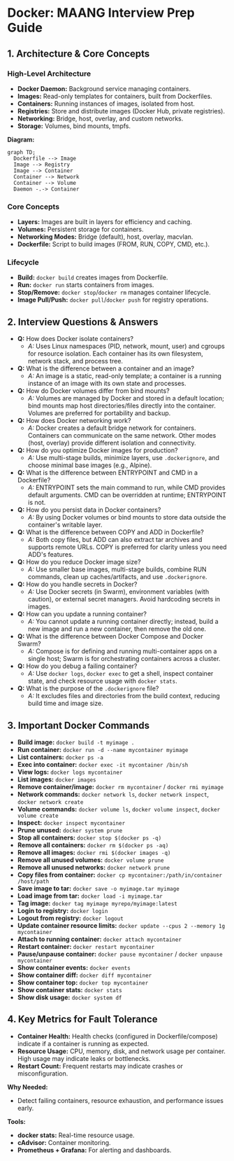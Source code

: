 # Docker: MAANG Interview Prep Guide

## 1. Architecture & Core Concepts

### High-Level Architecture
- **Docker Daemon:** Background service managing containers.
- **Images:** Read-only templates for containers, built from Dockerfiles.
- **Containers:** Running instances of images, isolated from host.
- **Registries:** Store and distribute images (Docker Hub, private registries).
- **Networking:** Bridge, host, overlay, and custom networks.
- **Storage:** Volumes, bind mounts, tmpfs.

**Diagram:**
```mermaid
graph TD;
  Dockerfile --> Image
  Image --> Registry
  Image --> Container
  Container --> Network
  Container --> Volume
  Daemon -.-> Container
```

### Core Concepts
- **Layers:** Images are built in layers for efficiency and caching.
- **Volumes:** Persistent storage for containers.
- **Networking Modes:** Bridge (default), host, overlay, macvlan.
- **Dockerfile:** Script to build images (FROM, RUN, COPY, CMD, etc.).

### Lifecycle
- **Build:** `docker build` creates images from Dockerfile.
- **Run:** `docker run` starts containers from images.
- **Stop/Remove:** `docker stop`/`docker rm` manages container lifecycle.
- **Image Pull/Push:** `docker pull`/`docker push` for registry operations.

## 2. Interview Questions & Answers
- **Q:** How does Docker isolate containers?
  - *A:* Uses Linux namespaces (PID, network, mount, user) and cgroups for resource isolation. Each container has its own filesystem, network stack, and process tree.
- **Q:** What is the difference between a container and an image?
  - *A:* An image is a static, read-only template; a container is a running instance of an image with its own state and processes.
- **Q:** How do Docker volumes differ from bind mounts?
  - *A:* Volumes are managed by Docker and stored in a default location; bind mounts map host directories/files directly into the container. Volumes are preferred for portability and backup.
- **Q:** How does Docker networking work?
  - *A:* Docker creates a default bridge network for containers. Containers can communicate on the same network. Other modes (host, overlay) provide different isolation and connectivity.
- **Q:** How do you optimize Docker images for production?
  - *A:* Use multi-stage builds, minimize layers, use `.dockerignore`, and choose minimal base images (e.g., Alpine).
- **Q:** What is the difference between ENTRYPOINT and CMD in a Dockerfile?
  - *A:* ENTRYPOINT sets the main command to run, while CMD provides default arguments. CMD can be overridden at runtime; ENTRYPOINT is not.
- **Q:** How do you persist data in Docker containers?
  - *A:* By using Docker volumes or bind mounts to store data outside the container's writable layer.
- **Q:** What is the difference between COPY and ADD in Dockerfile?
  - *A:* Both copy files, but ADD can also extract tar archives and supports remote URLs. COPY is preferred for clarity unless you need ADD's features.
- **Q:** How do you reduce Docker image size?
  - *A:* Use smaller base images, multi-stage builds, combine RUN commands, clean up caches/artifacts, and use `.dockerignore`.
- **Q:** How do you handle secrets in Docker?
  - *A:* Use Docker secrets (in Swarm), environment variables (with caution), or external secret managers. Avoid hardcoding secrets in images.
- **Q:** How can you update a running container?
  - *A:* You cannot update a running container directly; instead, build a new image and run a new container, then remove the old one.
- **Q:** What is the difference between Docker Compose and Docker Swarm?
  - *A:* Compose is for defining and running multi-container apps on a single host; Swarm is for orchestrating containers across a cluster.
- **Q:** How do you debug a failing container?
  - *A:* Use `docker logs`, `docker exec` to get a shell, inspect container state, and check resource usage with `docker stats`.
- **Q:** What is the purpose of the `.dockerignore` file?
  - *A:* It excludes files and directories from the build context, reducing build time and image size.

## 3. Important Docker Commands
- **Build image:** `docker build -t myimage .`
- **Run container:** `docker run -d --name mycontainer myimage`
- **List containers:** `docker ps -a`
- **Exec into container:** `docker exec -it mycontainer /bin/sh`
- **View logs:** `docker logs mycontainer`
- **List images:** `docker images`
- **Remove container/image:** `docker rm mycontainer` / `docker rmi myimage`
- **Network commands:** `docker network ls`, `docker network inspect`, `docker network create`
- **Volume commands:** `docker volume ls`, `docker volume inspect`, `docker volume create`
- **Inspect:** `docker inspect mycontainer`
- **Prune unused:** `docker system prune`
- **Stop all containers:** `docker stop $(docker ps -q)`
- **Remove all containers:** `docker rm $(docker ps -aq)`
- **Remove all images:** `docker rmi $(docker images -q)`
- **Remove all unused volumes:** `docker volume prune`
- **Remove all unused networks:** `docker network prune`
- **Copy files from container:** `docker cp mycontainer:/path/in/container /host/path`
- **Save image to tar:** `docker save -o myimage.tar myimage`
- **Load image from tar:** `docker load -i myimage.tar`
- **Tag image:** `docker tag myimage myrepo/myimage:latest`
- **Login to registry:** `docker login`
- **Logout from registry:** `docker logout`
- **Update container resource limits:** `docker update --cpus 2 --memory 1g mycontainer`
- **Attach to running container:** `docker attach mycontainer`
- **Restart container:** `docker restart mycontainer`
- **Pause/unpause container:** `docker pause mycontainer` / `docker unpause mycontainer`
- **Show container events:** `docker events`
- **Show container diff:** `docker diff mycontainer`
- **Show container top:** `docker top mycontainer`
- **Show container stats:** `docker stats`
- **Show disk usage:** `docker system df`

## 4. Key Metrics for Fault Tolerance
- **Container Health:** Health checks (configured in Dockerfile/compose) indicate if a container is running as expected.
- **Resource Usage:** CPU, memory, disk, and network usage per container. High usage may indicate leaks or bottlenecks.
- **Restart Count:** Frequent restarts may indicate crashes or misconfiguration.

**Why Needed:**
- Detect failing containers, resource exhaustion, and performance issues early.

**Tools:**
- **docker stats:** Real-time resource usage.
- **cAdvisor:** Container monitoring.
- **Prometheus + Grafana:** For alerting and dashboards.
